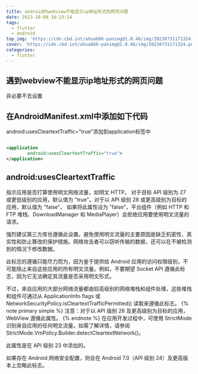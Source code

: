 ```yaml
---
title: android的webview不能显示ip地址形式的网页问题
date: 2023-10-08 16:23:14
tags:
  - flutter
  - android
top_img: 'https://cdn.cbd.int/ahua666-panimg@1.0.46/img/20230731171324.png'
cover: 'https://cdn.cbd.int/ahua666-panimg@1.0.46/img/20230731171324.png'
categories:
  - flutter
---
```


## 遇到webview不能显示ip地址形式的网页问题

非必要不去设置

## 在AndroidManifest.xml中添加如下代码

android:usesCleartextTraffic="true"添加到application标签中

```xml

<application
        android:usesCleartextTraffic="true">
</application>
```

## android:usesCleartextTraffic

指示应用是否打算使用明文网络流量，如明文 HTTP。 对于目标 API 级别为 27 或更低级别的应用，默认值为 "true"。对于以 API 级别 28
或更高级别为目标的应用，默认值为 "false"。
如果将此属性设为 "false"，平台组件（例如 HTTP 和 FTP 堆栈、DownloadManager 和 MediaPlayer）会拒绝应用要使用明文流量的请求。

强烈建议第三方库也遵循此设置。避免使用明文流量的主要原因是缺乏机密性、真实性和防止篡改的保护措施。网络攻击者可以窃听传输的数据，还可以在不被检测到的情况下修改数据。

此标志的遵循只能尽力而为，因为鉴于提供给 Android 应用的访问权限级别，不可能阻止来自这些应用的所有明文流量。例如，不要期望
Socket API 遵循此标志，因为它无法确定其流量是否采用明文形式。

不过，来自应用的大部分网络流量都由较高级别的网络堆栈和组件处理，这些堆栈和组件可通过从 ApplicationInfo.flags 或
NetworkSecurityPolicy.isCleartextTrafficPermitted() 读取来遵循此标志。
{% note primary simple %}
注意：对于以 API 级别 26 及更高级别为目标的应用，WebView 遵循此属性。
{% endnote %}
在应用开发过程中，可使用 StrictMode 识别来自应用的任何明文流量。如需了解详情，请参阅
StrictMode.VmPolicy.Builder.detectCleartextNetwork()。

此属性是在 API 级别 23 中添加的。

如果存在 Android 网络安全配置，则会在 Android 7.0（API 级别 24）及更高版本上忽略此标志。
